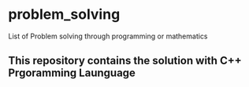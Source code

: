 # problem_solving
List of Problem solving through programming or mathematics

## This repository contains the solution with C++ Prgoramming Launguage